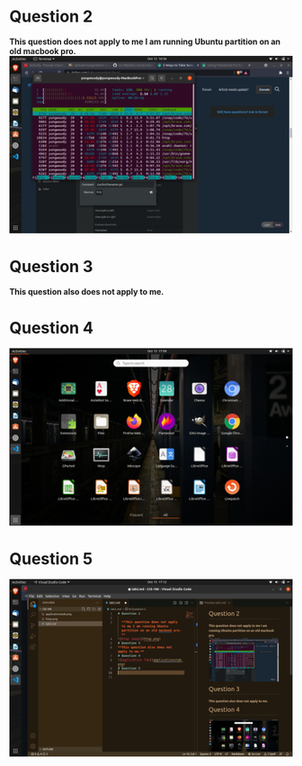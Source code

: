 # Question 2

  **This question does not apply to me I am running Ubuntu partition on an old macbook pro.**
![htop image](htop.png)
# Question 3
**This question also does not apply to me.**
# Question 4
![Application Tab](applicationstab.png)
# Question 5
![VS Code](vscode.png)

